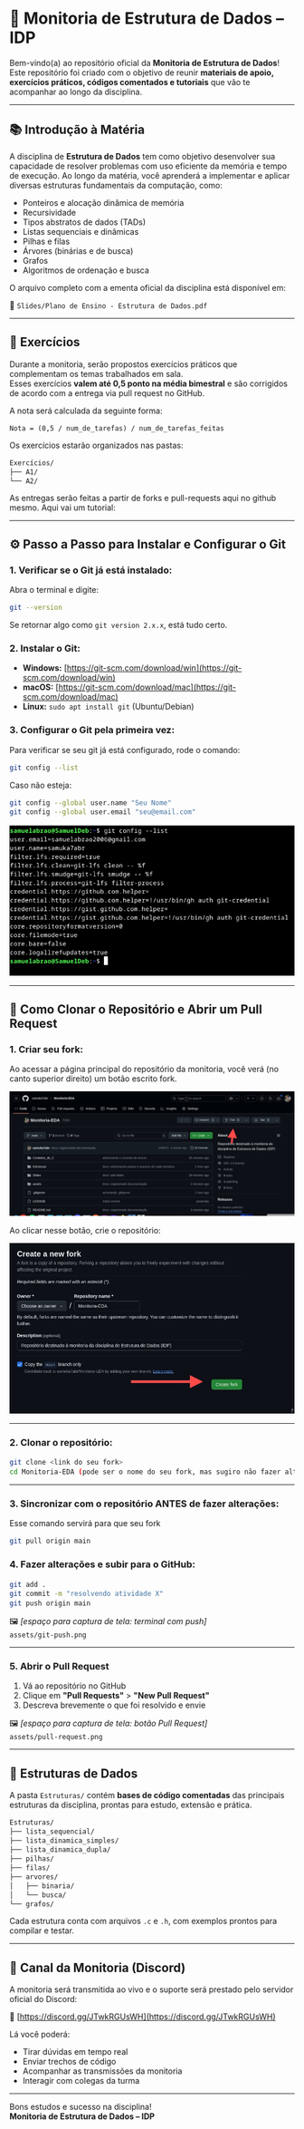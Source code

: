 
# 🧠 Monitoria de Estrutura de Dados – IDP

Bem-vindo(a) ao repositório oficial da **Monitoria de Estrutura de Dados**!  
Este repositório foi criado com o objetivo de reunir **materiais de apoio, exercícios práticos, códigos comentados e tutoriais** que vão te acompanhar ao longo da disciplina.

---

## 📚 Introdução à Matéria

A disciplina de **Estrutura de Dados** tem como objetivo desenvolver sua capacidade de resolver problemas com uso eficiente da memória e tempo de execução. Ao longo da matéria, você aprenderá a implementar e aplicar diversas estruturas fundamentais da computação, como:

- Ponteiros e alocação dinâmica de memória
- Recursividade
- Tipos abstratos de dados (TADs)
- Listas sequenciais e dinâmicas
- Pilhas e filas
- Árvores (binárias e de busca)
- Grafos
- Algoritmos de ordenação e busca

O arquivo completo com a ementa oficial da disciplina está disponível em:

📄 `Slides/Plano de Ensino - Estrutura de Dados.pdf`

---

## 📝 Exercícios

Durante a monitoria, serão propostos exercícios práticos que complementam os temas trabalhados em sala.  
Esses exercícios **valem até 0,5 ponto na média bimestral** e são corrigidos de acordo com a entrega via pull request no GitHub.

A nota será calculada da seguinte forma:

```
Nota = (0,5 / num_de_tarefas) / num_de_tarefas_feitas
```

Os exercícios estarão organizados nas pastas:

```
Exercícios/
├── A1/
└── A2/
```
As entregas serão feitas a partir de forks e pull-requests aqui no github mesmo. Aqui vai um tutorial:

---

## ⚙️ Passo a Passo para Instalar e Configurar o Git

### 1. Verificar se o Git já está instalado:

Abra o terminal e digite:

```bash
git --version
```

Se retornar algo como `git version 2.x.x`, está tudo certo.

### 2. Instalar o Git:

- **Windows:** [https://git-scm.com/download/win](https://git-scm.com/download/win)
- **macOS:** [https://git-scm.com/download/mac](https://git-scm.com/download/mac)
- **Linux:** `sudo apt install git` (Ubuntu/Debian)

### 3. Configurar o Git pela primeira vez:

Para verificar se seu git já está configurado, rode o comando: 

```bash
git config --list
```

Caso não esteja:

```bash
git config --global user.name "Seu Nome"
git config --global user.email "seu@email.com"
```

![Exemplo de git já configurado](assets/git-config.png)


---

## 🧭 Como Clonar o Repositório e Abrir um Pull Request

### 1. Criar seu fork:
Ao acessar a página principal do repositório da monitoria, você verá (no canto superior direito) um botão escrito fork.

![Botão de Fork](assets/fork-ex.jpeg)

Ao clicar nesse botão, crie o repositório:

![Botão de criar Fork](assets/fork-seta.jpeg)

---

### 2. Clonar o repositório:

```bash
git clone <link do seu fork>
cd Monitoria-EDA (pode ser o nome do seu fork, mas sugiro não fazer alteração.)
```


---

### 3. Sincronizar com o repositório ANTES de fazer alterações:

Esse comando servirá para que seu fork
```bash
git pull origin main
```

### 4. Fazer alterações e subir para o GitHub:

```bash
git add .
git commit -m "resolvendo atividade X"
git push origin main
```

🖼️ *[espaço para captura de tela: terminal com push]*  
`assets/git-push.png`

---

### 5. Abrir o Pull Request

1. Vá ao repositório no GitHub
2. Clique em **"Pull Requests"** > **"New Pull Request"**
3. Descreva brevemente o que foi resolvido e envie

🖼️ *[espaço para captura de tela: botão Pull Request]*  
`assets/pull-request.png`

---

## 📂 Estruturas de Dados

A pasta `Estruturas/` contém **bases de código comentadas** das principais estruturas da disciplina, prontas para estudo, extensão e prática.

```
Estruturas/
├── lista_sequencial/
├── lista_dinamica_simples/
├── lista_dinamica_dupla/
├── pilhas/
├── filas/
├── arvores/
│   ├── binaria/
│   └── busca/
└── grafos/
```

Cada estrutura conta com arquivos `.c` e `.h`, com exemplos prontos para compilar e testar.

---

## 🧵 Canal da Monitoria (Discord)

A monitoria será transmitida ao vivo e o suporte será prestado pelo servidor oficial do Discord:

🔗 [https://discord.gg/JTwkRGUsWH](https://discord.gg/JTwkRGUsWH)

Lá você poderá:
- Tirar dúvidas em tempo real
- Enviar trechos de código
- Acompanhar as transmissões da monitoria
- Interagir com colegas da turma

---

Bons estudos e sucesso na disciplina!  
**Monitoria de Estrutura de Dados – IDP**